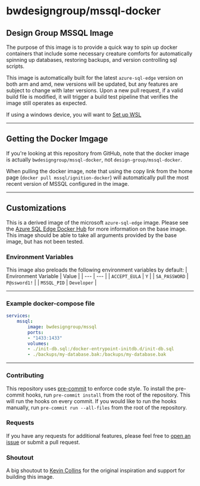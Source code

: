 # bwdesigngroup/mssql-docker

## Design Group MSSQL Image

The purpose of this image is to provide a quick way to spin up docker containers that include some necessary creature comforts for automatically spinning up databases, restoring backups, and version controlling sql scripts.

This image is automatically built for the latest `azure-sql-edge` version on both arm and amd, new versions will be updated, but any features are subject to change with later versions. Upon a new pull request, if a valid build file is modified, it will trigger a build test pipeline that verifies the image still operates as expected.

If using a windows device, you will want to [Set up WSL](https://github.com/design-group/ignition-docker/blob/master/docs/setting-up-wsl.md)

___

## Getting the Docker Imgage

If you're looking at this repository from GitHub, note that the docker image is actually `bwdesigngroup/mssql-docker`, not `design-group/mssql-docker`.

When pulling the docker image, note that using the copy link from the home page (`docker pull mssql/ignition-docker`) will automatically pull the most recent version of MSSQL configured in the image.

___

## Customizations

This is a derived image of the microsoft `azure-sql-edge` image. Please see the [Azure SQL Edge Docker Hub](https://hub.docker.com/_/microsoft-azure-sql-edge?tab=description) for more information on the base image. This image should be able to take all arguments provided by the base image, but has not been tested.

### Environment Variables

This image also preloads the following environment variables by default:
| Environment Variable | Value |
| --- | --- |
| `ACCEPT_EULA` | `Y` |
| `SA_PASSWORD` | `P@ssword1!` |
| `MSSQL_PID` | `Developer` |

___

### Example docker-compose file

```yaml
services:
	mssql:
		image: bwdesigngroup/mssql
		ports:
		- "1433:1433"
		volumes:
		- ./init-db.sql:/docker-entrypoint-initdb.d/init-db.sql
		- ./backups/my-database.bak:/backups/my-database.bak
```

___

### Contributing

This repository uses [pre-commit](https://pre-commit.com/) to enforce code style. To install the pre-commit hooks, run `pre-commit install` from the root of the repository. This will run the hooks on every commit. If you would like to run the hooks manually, run `pre-commit run --all-files` from the root of the repository.

### Requests

If you have any requests for additional features, please feel free to [open an issue](https://github.com/design-group/mssql-docker/issues/new/choose) or submit a pull request.

### Shoutout

A big shoutout to [Kevin Collins](https://github.com/thirdgen88) for the original inspiration and support for building this image.

